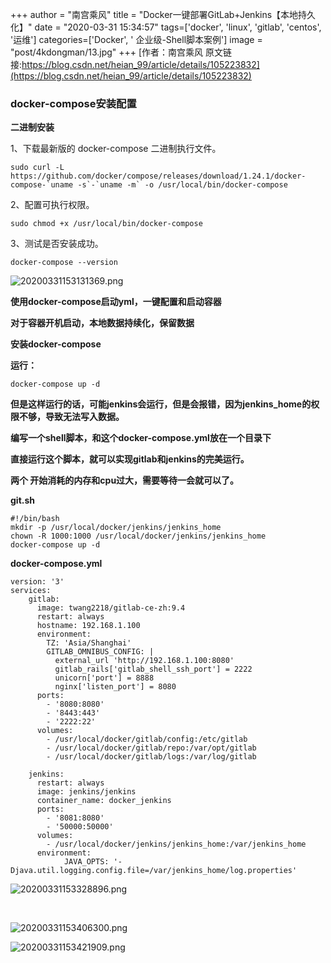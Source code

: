 +++
author = "南宫乘风"
title = "Docker一键部署GitLab+Jenkins【本地持久化】"
date = "2020-03-31 15:34:57"
tags=['docker', 'linux', 'gitlab', 'centos', '运维']
categories=['Docker', ' 企业级-Shell脚本案例']
image = "post/4kdongman/13.jpg"
+++
[作者：南宫乘风   原文链接:https://blog.csdn.net/heian_99/article/details/105223832](https://blog.csdn.net/heian_99/article/details/105223832)

### docker-compose安装配置

**二进制安装**

1、下载最新版的 docker-compose 二进制执行文件。

```
sudo curl -L https://github.com/docker/compose/releases/download/1.24.1/docker-compose-`uname -s`-`uname -m` -o /usr/local/bin/docker-compose
```

2、配置可执行权限。

```
sudo chmod +x /usr/local/bin/docker-compose
```

3、测试是否安装成功。

```
docker-compose --version 
```

![20200331153131369.png](https://img-blog.csdnimg.cn/20200331153131369.png)

**使用docker-compose启动yml，一键配置和启动容器**

**对于容器开机启动，本地数据持续化，保留数据**

**安装docker-compose**

**运行：**

```
docker-compose up -d
```

**但是这样运行的话，可能jenkins会运行，但是会报错，因为jenkins_home的权限不够，导致无法写入数据。**

**编写一个shell脚本，和这个docker-compose.yml放在一个目录下**

**直接运行这个脚本，就可以实现gitlab和jenkins的完美运行。**

**两个 开始消耗的内存和cpu过大，需要等待一会就可以了。**

**git.sh**

```
#!/bin/bash
mkdir -p /usr/local/docker/jenkins/jenkins_home
chown -R 1000:1000 /usr/local/docker/jenkins/jenkins_home
docker-compose up -d
```

**docker-compose.yml**

```
version: '3'
services:
    gitlab:
      image: twang2218/gitlab-ce-zh:9.4
      restart: always
      hostname: 192.168.1.100
      environment:
        TZ: 'Asia/Shanghai'
        GITLAB_OMNIBUS_CONFIG: |
          external_url 'http://192.168.1.100:8080'
          gitlab_rails['gitlab_shell_ssh_port'] = 2222
          unicorn['port'] = 8888
          nginx['listen_port'] = 8080
      ports:
        - '8080:8080'
        - '8443:443'
        - '2222:22'
      volumes:
        - /usr/local/docker/gitlab/config:/etc/gitlab
        - /usr/local/docker/gitlab/repo:/var/opt/gitlab
        - /usr/local/docker/gitlab/logs:/var/log/gitlab

    jenkins:
      restart: always
      image: jenkins/jenkins
      container_name: docker_jenkins
      ports:
        - '8081:8080'
        - '50000:50000'
      volumes:
        - /usr/local/docker/jenkins/jenkins_home:/var/jenkins_home
      environment:
            JAVA_OPTS: '-Djava.util.logging.config.file=/var/jenkins_home/log.properties'
```

![20200331153328896.png](https://img-blog.csdnimg.cn/20200331153328896.png)

 

![20200331153406300.png](https://img-blog.csdnimg.cn/20200331153406300.png)

![20200331153421909.png](https://img-blog.csdnimg.cn/20200331153421909.png)
